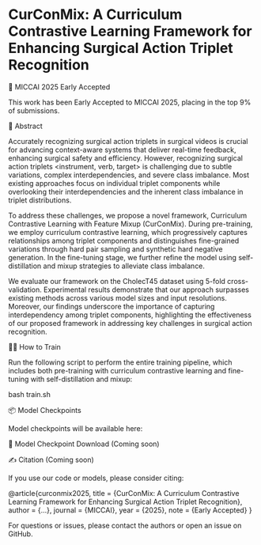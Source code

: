 # CurConMix: A Curriculum Contrastive Learning Framework for Enhancing Surgical Action Triplet Recognition

📌 MICCAI 2025 Early Accepted

This work has been Early Accepted to MICCAI 2025, placing in the top 9% of submissions.

🧠 Abstract

Accurately recognizing surgical action triplets in surgical videos is crucial for advancing context-aware systems that deliver real-time feedback, enhancing surgical safety and efficiency. However, recognizing surgical action triplets <instrument, verb, target> is challenging due to subtle variations, complex interdependencies, and severe class imbalance. Most existing approaches focus on individual triplet components while overlooking their interdependencies and the inherent class imbalance in triplet distributions.

To address these challenges, we propose a novel framework, Curriculum Contrastive Learning with Feature Mixup (CurConMix). During pre-training, we employ curriculum contrastive learning, which progressively captures relationships among triplet components and distinguishes fine-grained variations through hard pair sampling and synthetic hard negative generation. In the fine-tuning stage, we further refine the model using self-distillation and mixup strategies to alleviate class imbalance.

We evaluate our framework on the CholecT45 dataset using 5-fold cross-validation. Experimental results demonstrate that our approach surpasses existing methods across various model sizes and input resolutions. Moreover, our findings underscore the importance of capturing interdependency among triplet components, highlighting the effectiveness of our proposed framework in addressing key challenges in surgical action recognition.

🏋️‍♂️ How to Train

Run the following script to perform the entire training pipeline, which includes both pre-training with curriculum contrastive learning and fine-tuning with self-distillation and mixup:

bash train.sh

📦 Model Checkpoints

Model checkpoints will be available here:

🔗 Model Checkpoint Download (Coming soon)

✍️ Citation (Coming soon)

If you use our code or models, please consider citing:

@article{curconmix2025,
  title     = {CurConMix: A Curriculum Contrastive Learning Framework for Enhancing Surgical Action Triplet Recognition},
  author    = {...},
  journal   = {MICCAI},
  year      = {2025},
  note      = {Early Accepted}
}

For questions or issues, please contact the authors or open an issue on GitHub.

